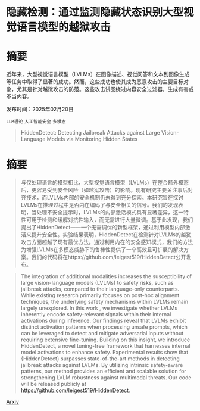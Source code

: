# 隐藏检测：通过监测隐藏状态识别大型视觉语言模型的越狱攻击
# 摘要
近年来，大型视觉语言模型（LVLMs）在图像描述、视觉问答和文本到图像生成等任务中取得了显著的成功。然而，这些成功也使其成为恶意攻击的主要目标对象，尤其是针对越狱攻击的防范。这些攻击试图绕过内容安全过滤器，生成有害或不当内容。

发布时间：2025年02月20日

`LLM理论` `人工智能安全` `多模态`

> HiddenDetect: Detecting Jailbreak Attacks against Large Vision-Language Models via Monitoring Hidden States

# 摘要

> 与仅处理语言的模型相比，大型视觉语言模型（LVLMs）在整合额外模态后，更容易受到安全风险（如越狱攻击）的影响。现有研究主要关注事后对齐技术，而LVLMs内部的安全机制仍未得到充分探索。本研究旨在探讨LVLMs在推理过程中是否内在编码了与安全相关的信号。我们的发现表明，当处理不安全提示时，LVLMs的内部激活模式具有显著差异，这一特性可用于检测和缓解对抗性输入，而无需进行大量微调。基于此发现，我们提出了HiddenDetect——一个无需调优的新型框架，通过利用模型内部激活来提升安全性。实验结果表明，HiddenDetect在检测针对LVLMs的越狱攻击方面超越了现有最优方法。通过利用内在的安全感知模式，我们的方法为增强LVLMs在多模态威胁下的鲁棒性提供了一个高效且可扩展的解决方案。我们的代码将在https://github.com/leigest519/HiddenDetect公开发布。

> The integration of additional modalities increases the susceptibility of large vision-language models (LVLMs) to safety risks, such as jailbreak attacks, compared to their language-only counterparts. While existing research primarily focuses on post-hoc alignment techniques, the underlying safety mechanisms within LVLMs remain largely unexplored. In this work , we investigate whether LVLMs inherently encode safety-relevant signals within their internal activations during inference. Our findings reveal that LVLMs exhibit distinct activation patterns when processing unsafe prompts, which can be leveraged to detect and mitigate adversarial inputs without requiring extensive fine-tuning. Building on this insight, we introduce HiddenDetect, a novel tuning-free framework that harnesses internal model activations to enhance safety. Experimental results show that {HiddenDetect} surpasses state-of-the-art methods in detecting jailbreak attacks against LVLMs. By utilizing intrinsic safety-aware patterns, our method provides an efficient and scalable solution for strengthening LVLM robustness against multimodal threats. Our code will be released publicly at https://github.com/leigest519/HiddenDetect.

[Arxiv](https://arxiv.org/abs/2502.14744)